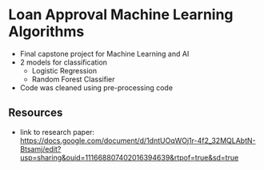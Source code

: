 # Loan Approval Machine Learning Algorithms
- Final capstone project for Machine Learning and AI
- 2 models for classification
  - Logistic Regression
  - Random Forest Classifier
- Code was cleaned using pre-processing code

 ## Resources
 - link to research paper: https://docs.google.com/document/d/1dntUOqWOj1r-4f2_32MQLAbtN-Btsamj/edit?usp=sharing&ouid=111668807402016394639&rtpof=true&sd=true 
